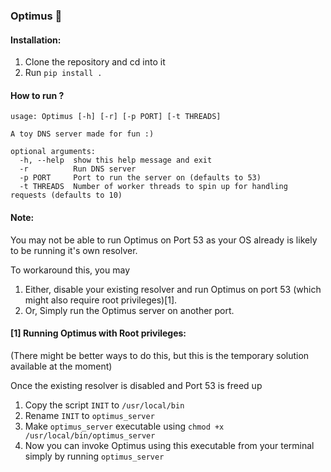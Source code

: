 ### Optimus 🤖

#### Installation:

1. Clone the repository and cd into it
2. Run `pip install . `


####  How to run ?

```
usage: Optimus [-h] [-r] [-p PORT] [-t THREADS]

A toy DNS server made for fun :)

optional arguments:
  -h, --help  show this help message and exit
  -r          Run DNS server
  -p PORT     Port to run the server on (defaults to 53)
  -t THREADS  Number of worker threads to spin up for handling requests (defaults to 10)
```

#### Note:
You may not be able to run Optimus on Port 53 as your OS already is likely to be running it's own resolver.

To workaround this, you may

1. Either, disable your existing resolver and run Optimus on port 53 (which might also require root privileges)[1].
2. Or, Simply run the Optimus server on another port.


#### [1] Running Optimus with Root privileges:

(There might be better ways to do this, but this is the temporary solution available at the moment)

Once the existing resolver is disabled and Port 53 is freed up

1. Copy the script `INIT` to `/usr/local/bin`
2. Rename `INIT` to `optimus_server`
3. Make `optimus_server` executable using `chmod +x /usr/local/bin/optimus_server`
4. Now you can invoke Optimus using this executable from your terminal simply by running `optimus_server`

